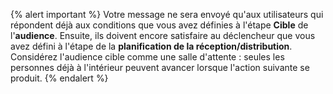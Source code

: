 {% alert important %}
Votre message ne sera envoyé qu'aux utilisateurs qui répondent déjà aux conditions que vous avez définies à l'étape **Cible** de l'**audience**. Ensuite, ils doivent encore satisfaire au déclencheur que vous avez défini à l'étape de la **planification de la réception/distribution**. Considérez l'audience cible comme une salle d'attente : seules les personnes déjà à l'intérieur peuvent avancer lorsque l'action suivante se produit.
{% endalert %}